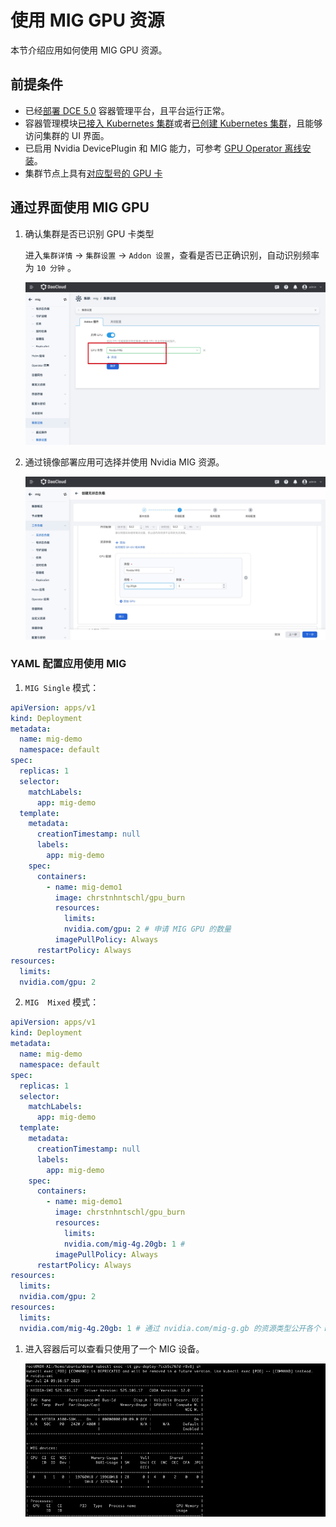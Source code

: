 # 使用 MIG GPU 资源

本节介绍应用如何使用 MIG GPU 资源。

## 前提条件

- 已经[部署 DCE 5.0](https://docs.daocloud.io/install/index.html) 容器管理平台，且平台运行正常。
- 容器管理模块[已接入 Kubernetes 集群](../clusters/integrate-cluster.md)或者[已创建 Kubernetes 集群](../clusters/create-cluster.md)，且能够访问集群的 UI 界面。
- 已启用 Nvidia DevicePlugin 和 MIG 能力，可参考 [GPU Operator 离线安装](./install_nvidia_driver_of_operator.md)。
- 集群节点上具有[对应型号的 GPU 卡](gpu_matrix.md)

## 通过界面使用 MIG GPU

1. 确认集群是否已识别 GPU 卡类型

    进入`集群详情` -> `集群设置` -> `Addon 设置`，查看是否已正确识别，自动识别频率为 `10 分钟` 。

    ![gpu](../../images/gpu_mig01.jpg)

1. 通过镜像部署应用可选择并使用 Nvidia MIG 资源。

    ![mig02](../../images/gpu_mig02.jpg)

###  YAML 配置应用使用 MIG


1. `MIG Single` 模式：

```yaml
apiVersion: apps/v1
kind: Deployment
metadata:
  name: mig-demo
  namespace: default
spec:
  replicas: 1
  selector:
    matchLabels:
      app: mig-demo
  template:
    metadata:
      creationTimestamp: null
      labels:
        app: mig-demo
    spec:
      containers:
        - name: mig-demo1
          image: chrstnhntschl/gpu_burn
          resources:
            limits:
            nvidia.com/gpu: 2 # 申请 MIG GPU 的数量
          imagePullPolicy: Always
      restartPolicy: Always
resources:
  limits:
  nvidia.com/gpu: 2
```

2. `MIG  Mixed` 模式：

```yaml
apiVersion: apps/v1
kind: Deployment
metadata:
  name: mig-demo
  namespace: default
spec:
  replicas: 1
  selector:
    matchLabels:
      app: mig-demo
  template:
    metadata:
      creationTimestamp: null
      labels:
        app: mig-demo
    spec:
      containers:
        - name: mig-demo1
          image: chrstnhntschl/gpu_burn
          resources:
            limits:
            nvidia.com/mig-4g.20gb: 1 # 
          imagePullPolicy: Always
      restartPolicy: Always
resources:
  limits:
  nvidia.com/gpu: 2
resources:
  limits:
  nvidia.com/mig-4g.20gb: 1 # 通过 nvidia.com/mig-g.gb 的资源类型公开各个 MIG 设备。
```

1. 进入容器后可以查看只使用了一个 MIG 设备。

    ![mig03](../../images/gpu_mig03.png)
